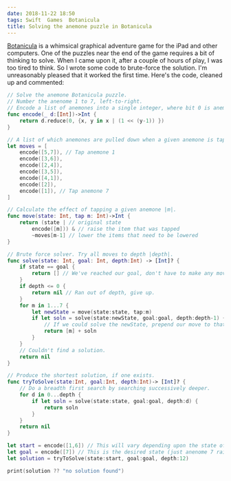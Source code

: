 ```yaml
---
date: 2018-11-22 18:50
tags: Swift  Games  Botanicula
title: Solving the anemone puzzle in Botanicula
---
```


[Botanicula](https://en.wikipedia.org/wiki/Botanicula) is a whimsical
graphical adventure game for the iPad and other computers. One of the puzzles
near the end of the game requires a bit of thinking to solve. When I came upon
it, after a couple of hours of play, I was too tired to think. So I wrote some
code to brute-force the solution. I'm unreasonably pleased that it worked the
first time. Here's the code, cleaned up and commented:

```swift
// Solve the anemone Botanicula puzzle.
// Number the anenome 1 to 7, left-to-right.
// Encode a list of anemones into a single integer, where bit 0 is anemone 1, etc.
func encode(_ d:[Int])->Int {
	return d.reduce(0, {x, y in x | (1 << (y-1)) })
}

// A list of which anemones are pulled down when a given anemone is tapped.
let moves = [
	encode([5,7]), // Tap anemone 1
	encode([3,6]),
	encode([2,4]),
	encode([3,5]),
	encode([4,1]),
	encode([2]),
	encode([1]), // Tap anemone 7
]

// Calculate the effect of tapping a given anemone |m|.
func move(state: Int, tap m: Int)->Int {
	return (state | // original state
		encode([m])) & // raise the item that was tapped
		~moves[m-1] // lower the items that need to be lowered
}

// Brute force solver. Try all moves to depth |depth|.
func solve(state: Int, goal: Int, depth:Int) -> [Int]? {
	if state == goal {
		return [] // We've reached our goal, don't have to make any moves.
	}
	if depth <= 0 {
		return nil // Ran out of depth, give up.
	}
	for m in 1...7 {
		let newState = move(state:state, tap:m)
		if let soln = solve(state:newState, goal:goal, depth:depth-1) {
			// If we could solve the newState, prepend our move to that solution.
			return [m] + soln
		}
	}
	// Couldn't find a solution.
	return nil
}

// Produce the shortest solution, if one exists.
func tryToSolve(state:Int, goal:Int, depth:Int)-> [Int]? {
	// Do a breadth first search by searching successively deeper.
	for d in 0...depth {
		if let soln = solve(state:state, goal:goal, depth:d) {
			return soln
		}
	}
	return nil
}

let start = encode([1,6]) // This will vary depending upon the state of the puzzle.
let goal = encode([7]) // This is the desired state (just anenome 7 raised.)
let solution = tryToSolve(state:start, goal:goal, depth:12)

print(solution ?? "no solution found")
```
